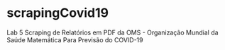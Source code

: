 # scrapingCovid19
Lab 5  Scraping de Relatórios em PDF da OMS - Organização Mundial da Saúde  Matemática Para Previsão do COVID-19
